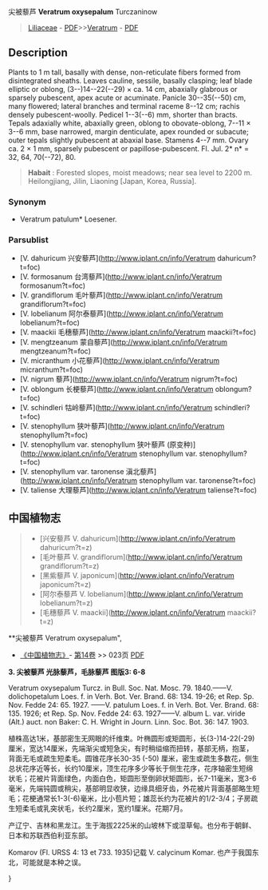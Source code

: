 尖被藜芦 **Veratrum oxysepalum** Turczaninow

> [Liliaceae](http://www.iplant.cn/info/Liliaceae?t=foc) - [PDF](http://www.iplant.cn/foc/pdf/Liliaceae.pdf)>>[Veratrum](http://www.iplant.cn/info/Veratrum?t=foc) - [PDF](http://www.iplant.cn/foc/pdf/Veratrum.pdf)

## Description

Plants to 1 m tall, basally with dense, non-reticulate fibers formed from disintegrated sheaths. Leaves cauline, sessile, basally clasping; leaf blade elliptic or oblong, (3--)14--22(--29) × ca. 14 cm, abaxially glabrous or sparsely pubescent, apex acute or acuminate. Panicle 30--35(--50) cm, many flowered; lateral branches and terminal raceme 8--12 cm; rachis densely pubescent-woolly. Pedicel 1--3(--6) mm, shorter than bracts. Tepals adaxially white, abaxially green, oblong to obovate-oblong, 7--11 × 3--6 mm, base narrowed, margin denticulate, apex rounded or subacute; outer tepals slightly pubescent at abaxial base. Stamens 4--7 mm. Ovary ca. 2 × 1 mm, sparsely pubescent or papillose-pubescent. Fl. Jul. 2* n* = 32, 64, 70(--72), 80.

> **Habait** : 
> Forested slopes, moist meadows; near sea level to 2200 m. Heilongjiang, Jilin, Liaoning [Japan, Korea, Russia].

### Synonym
* Veratrum patulum* Loesener.

### Parsublist

* [V.  dahuricum  兴安藜芦](http://www.iplant.cn/info/Veratrum dahuricum?t=foc)
* [V.  formosanum  台湾藜芦](http://www.iplant.cn/info/Veratrum formosanum?t=foc)
* [V.  grandiflorum  毛叶藜芦](http://www.iplant.cn/info/Veratrum grandiflorum?t=foc)
* [V.  lobelianum  阿尔泰藜芦](http://www.iplant.cn/info/Veratrum lobelianum?t=foc)
* [V.  maackii  毛穗藜芦](http://www.iplant.cn/info/Veratrum maackii?t=foc)
* [V.  mengtzeanum  蒙自藜芦](http://www.iplant.cn/info/Veratrum mengtzeanum?t=foc)
* [V.  micranthum  小花藜芦](http://www.iplant.cn/info/Veratrum micranthum?t=foc)
* [V.  nigrum  藜芦](http://www.iplant.cn/info/Veratrum nigrum?t=foc)
* [V.  oblongum  长梗藜芦](http://www.iplant.cn/info/Veratrum oblongum?t=foc)
* [V.  schindleri  牯岭藜芦](http://www.iplant.cn/info/Veratrum schindleri?t=foc)
* [V.  stenophyllum  狭叶藜芦](http://www.iplant.cn/info/Veratrum stenophyllum?t=foc)
* [V.  stenophyllum var. stenophyllum  狭叶藜芦 (原变种)](http://www.iplant.cn/info/Veratrum stenophyllum var. stenophyllum?t=foc)
* [V.  stenophyllum var. taronense  滇北藜芦](http://www.iplant.cn/info/Veratrum stenophyllum var. taronense?t=foc)
* [V.  taliense  大理藜芦](http://www.iplant.cn/info/Veratrum taliense?t=foc)

## 中国植物志

> * [兴安藜芦  V.  dahuricum](http://www.iplant.cn/info/Veratrum dahuricum?t=z)
> * [毛叶藜芦  V.  grandiflorum](http://www.iplant.cn/info/Veratrum grandiflorum?t=z)
> * [黑紫藜芦  V.  japonicum](http://www.iplant.cn/info/Veratrum japonicum?t=z)
> * [阿尔泰藜芦  V.  lobelianum](http://www.iplant.cn/info/Veratrum lobelianum?t=z)
> * [毛穗藜芦  V.  maackii](http://www.iplant.cn/info/Veratrum maackii?t=z)

**尖被藜芦 Veratrum oxysepalum",

* [《中国植物志》](http://www.iplant.cn/frps)- [第14卷](http://www.iplant.cn/frps/vol/14) >> 023页 [PDF](http://www.iplant.cn/frps/pdf/14/023.pdf)

**3. 尖被藜芦 光脉藜芦，毛脉藜芦 图版3: 6-8**

Veratrum oxysepalum Turcz. in Bull. Soc. Nat. Mosc. 79. 1840.——V. dolichopetalum Loes. f. in Verh. Bot. Ver. Brand. 68: 134. 19-26; et Rep. Sp. Nov. Fedde 24: 65. 1927. ——V. patulum Loes. f. in Verh. Bot. Ver. Brand. 68: 135. 1926; et Rep. Sp. Nov. Fedde 24: 63. 1927——V. album L. var. viride (Alt.) auct. non Baker: C. H. Wright in Journ. Linn. Soc. Bot. 36: 147. 1903.

植株高达1米，基部密生无网眼的纤维束。叶椭圆形或矩圆形，长(3-)14-22(-29) 厘米，宽达14厘米，先端渐尖或短急尖，有时稍缢缩而扭转，基部无柄，抱茎，背面无毛或疏生短柔毛。圆锥花序长30-35 (-50) 厘米，密生或疏生多数花，侧生总状花序近等长，长约10厘米，顶生花序多少等长于侧生花序，花序轴密生短绵状毛；花被片背面绿色，内面白色，矩圆形至倒卵状矩圆形，长7-11毫米，宽3-6毫米，先端钝圆或稍尖，基部明显收狭，边缘具细牙齿，外花被片背面基部略生短毛；花梗通常长1-3(-6)毫米，比小苞片短；雄蕊长约为花被片的1/2-3/4；子房疏生短柔毛或乳突状毛，长约2厘米，宽约1厘米。花期7月。

产辽宁、吉林和黑龙江。生于海拔2225米的山坡林下或湿草甸。也分布于朝鲜、日本和苏联西伯利亚东部。

Komarov (Fl. URSS 4: 13 et 733. 1935)记载 V. calycinum Komar. 也产于我国东北，可能就是本种之误。

}